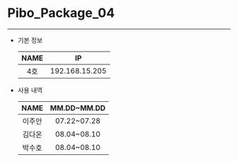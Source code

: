 # Pibo_Package_04
---

* 기본 정보

    |NAME|IP|
    |:---:|:---:|
    |4호|192.168.15.205|


* 사용 내역

    |NAME|MM.DD~MM.DD|
    |:---:|:---:|
    |이주안|07.22~07.28|
    |김다온|08.04~08.10|
    |박수호|08.04~08.10|


    
